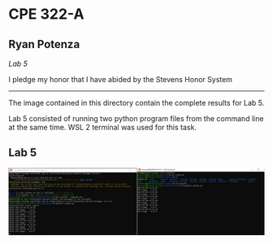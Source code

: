 # CPE 322-A
## Ryan Potenza
*Lab 5*

I pledge my honor that I have abided by the Stevens Honor System

---
The image contained in this directory contain the complete results for Lab 5.

Lab 5 consisted of running two python program files from the command line at the same time. WSL 2 terminal was used for this task.


Lab 5
---
![python1](https://github.com/RyanPotenza/PotenzaCPE-322A/blob/main/Lab5/lab5.PNG)
